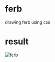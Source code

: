             
# ferb
drawing ferb using css

# result
<img src="https://i.imgur.com/e7u5pcH.png" alt="ferb">

